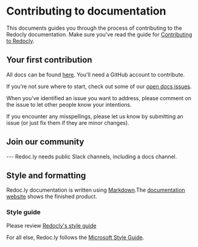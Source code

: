 # Contributing to documentation

This documents guides you through the process of contributing to the Redocly documentation. Make sure you've read the guide for [Contributing to Redocly](CONTRIBUTING.md).

## Your first contribution

All docs can be found [here](https://github.com/Redocly/redoc). You'll need a GitHub account to contribute.

If you’re not sure where to start, check out some of our [open docs issues](https://github.com/Redocly/redoc/labels/docs).

When you’ve identified an issue you want to address, please comment on the issue to let other people know your intentions.

If you encounter any misspellings, please let us know by submitting an issue (or just fix them if they are minor changes).

## Join our community

--- Redoc.ly needs public Slack channels, including a docs channel.

## Style and formatting

Redoc.ly documentation is written using [Markdown](https://en.wikipedia.org/wiki/Markdown).The [documentation website](https://redoc.ly/docs) shows the finished product.

### Style guide

Please review [Redocly's style guide](style-guide.md)

For all else, Redoc.ly follows the [Microsoft Style Guide](https://docs.microsoft.com/en-us/style-guide/welcome/). 
